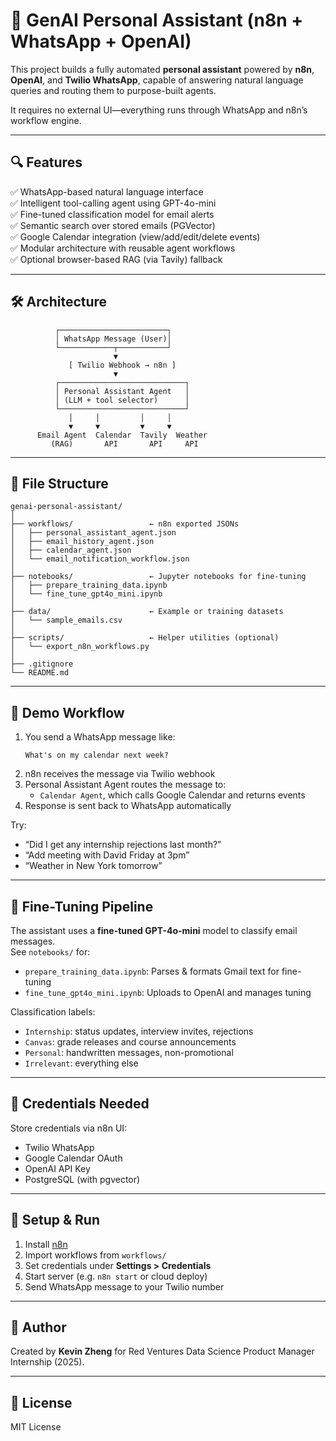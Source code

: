 # 🤖 GenAI Personal Assistant (n8n + WhatsApp + OpenAI)

This project builds a fully automated **personal assistant** powered by **n8n**, **OpenAI**, and **Twilio WhatsApp**, capable of answering natural language queries and routing them to purpose-built agents.

It requires no external UI—everything runs through WhatsApp and n8n’s workflow engine.

---

## 🔍 Features

✅ WhatsApp-based natural language interface  
✅ Intelligent tool-calling agent using GPT-4o-mini  
✅ Fine-tuned classification model for email alerts  
✅ Semantic search over stored emails (PGVector)  
✅ Google Calendar integration (view/add/edit/delete events)  
✅ Modular architecture with reusable agent workflows  
✅ Optional browser-based RAG (via Tavily) fallback

---

## 🛠️ Architecture

```
          ┌────────────────────────┐
          │ WhatsApp Message (User)│
          └────────────┬───────────┘
                       ▼
             [ Twilio Webhook → n8n ]
                       ▼
          ┌────────────────────────────┐
          │ Personal Assistant Agent   │
          │ (LLM + tool selector)      │
          └────────────────────────────┘
             │     │         │     │
             ▼     ▼         ▼     ▼
      Email Agent  Calendar  Tavily  Weather
         (RAG)       API       API     API
```

---

## 📁 File Structure

```
genai-personal-assistant/
│
├── workflows/                 ← n8n exported JSONs
│   ├── personal_assistant_agent.json
│   ├── email_history_agent.json
│   ├── calendar_agent.json
│   └── email_notification_workflow.json
│
├── notebooks/                 ← Jupyter notebooks for fine-tuning
│   ├── prepare_training_data.ipynb
│   └── fine_tune_gpt4o_mini.ipynb
│
├── data/                      ← Example or training datasets
│   └── sample_emails.csv
│
├── scripts/                   ← Helper utilities (optional)
│   └── export_n8n_workflows.py
│
├── .gitignore
└── README.md
```

---

## 💬 Demo Workflow

1. You send a WhatsApp message like:
   ```
   What's on my calendar next week?
   ```
2. n8n receives the message via Twilio webhook
3. Personal Assistant Agent routes the message to:
   - `Calendar Agent`, which calls Google Calendar and returns events
4. Response is sent back to WhatsApp automatically

Try:
- “Did I get any internship rejections last month?”
- “Add meeting with David Friday at 3pm”
- “Weather in New York tomorrow”

---

## 🧠 Fine-Tuning Pipeline

The assistant uses a **fine-tuned GPT-4o-mini** model to classify email messages.  
See `notebooks/` for:

- `prepare_training_data.ipynb`: Parses & formats Gmail text for fine-tuning
- `fine_tune_gpt4o_mini.ipynb`: Uploads to OpenAI and manages tuning

Classification labels:
- `Internship`: status updates, interview invites, rejections
- `Canvas`: grade releases and course announcements
- `Personal`: handwritten messages, non-promotional
- `Irrelevant`: everything else

---

## 🔐 Credentials Needed

Store credentials via n8n UI:
- Twilio WhatsApp
- Google Calendar OAuth
- OpenAI API Key
- PostgreSQL (with pgvector)

---

## 🚀 Setup & Run

1. Install [n8n](https://docs.n8n.io/)
2. Import workflows from `workflows/`
3. Set credentials under **Settings > Credentials**
4. Start server (e.g. `n8n start` or cloud deploy)
5. Send WhatsApp message to your Twilio number

---

## 👤 Author

Created by **Kevin Zheng** for Red Ventures Data Science Product Manager Internship (2025).

---

## 📄 License

MIT License